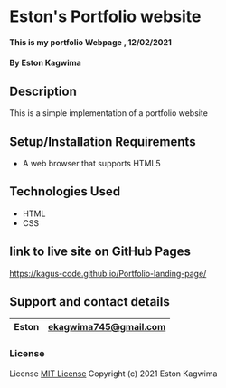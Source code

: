 # Eston's Portfolio website

#### This is my portfolio Webpage , 12/02/2021

#### By **Eston Kagwima**

## Description

This is a simple implementation of a portfolio website

## Setup/Installation Requirements

- A web browser that supports HTML5

## Technologies Used

- HTML
- CSS

## link to live site on GitHub Pages

https://kagus-code.github.io/Portfolio-landing-page/

## Support and contact details

| Eston | ekagwima745@gmail.com |
| ----- | --------------------- |

### License

License
[MIT License](https://choosealicense.com/licenses/mit/)
Copyright (c) 2021 Eston Kagwima
